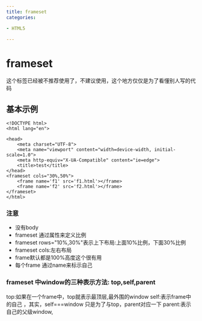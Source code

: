 ```yaml
---
title: frameset
categories: 

- HTML5

---
```


# frameset
这个标签已经被不推荐使用了，不建议使用，这个地方仅仅是为了看懂别人写的代码

## 基本示例

```
<!DOCTYPE html>
<html lang="en">

<head>
    <meta charset="UTF-8">
    <meta name="viewport" content="width=device-width, initial-scale=1.0">
    <meta http-equiv="X-UA-Compatible" content="ie=edge">
    <title>test</title>
</head>
<frameset cols="30%,50%">
    <frame name='f1' src='f1.html'></frame>
    <frame name='f2' src='f2.html'></frame>
</frameset>
</html>
```
### 注意
- 没有body
- frameset 通过属性来定义比例
- frameset rows="10%,30%"表示上下布局:上面10%比例，下面30%比例
- frameset cols:左右布局
- frame默认都是100%高度这个很有用
- 每个frame 通过name来标示自己

### frameset 中window的三种表示方法: top,self,parent
top:如果在一个frame中，top就表示最顶层,最外围的window
self:表示frame中的自己 ，其实，self===window 只是为了与top，parent对应一下
parent:表示自己的父级window,

